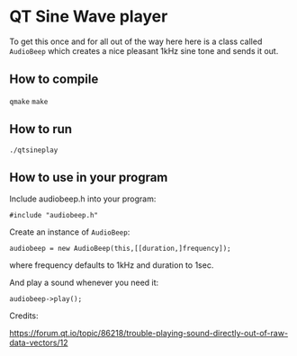 # QT Sine Wave player

To get this once and for all out of the way here here is a
class called `AudioBeep` which creates a nice pleasant
1kHz sine tone and sends it out.

## How to compile

`qmake`
`make`

## How to run

`./qtsineplay`

## How to use in your program

Include audiobeep.h into your program:
```
#include "audiobeep.h"
```

Create an instance of `AudioBeep`:
```
audiobeep = new AudioBeep(this,[[duration,]frequency]);
```
where frequency defaults to 1kHz and duration to 1sec.

And play a sound whenever you need it:
```
audiobeep->play();
```

Credits:

https://forum.qt.io/topic/86218/trouble-playing-sound-directly-out-of-raw-data-vectors/12

